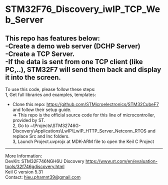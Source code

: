 # STM32F76_Discovery_iwIP_TCP_Web_Server
This repo has features below:<br/>
-Create a demo web server (DCHP Server)<br/>
-Create a TCP Server.<br/>
-If the data is sent from one TCP client (like PC,..), STM32F7 will send them back and display it into the screen.<br/>
------------------------------------------------------------------------------------------
To use this code, please follow these steps: <br/>
1, Get full libraries and examples, templates: <br/>
- Clone this repo: https://github.com/STMicroelectronics/STM32CubeF7 and follow their setup guide.<br/>
=> This repo is the official source code for this line of microcontroller, provided by ST.<br/>
2, Go to ~\Projects\STM32746G-Discovery\Applications\LwIP\LwIP_HTTP_Server_Netconn_RTOS
and replace Src and Inc folders. <br/>
3, Launch Project.uvprojx at MDK-ARM file to open the Keil C Project<br/>
------------------------------------------------------------------------------------------
More Information:<br/>
DevKit: STM32F746NGH6U Discovery https://www.st.com/en/evaluation-tools/32f746gdiscovery.html<br/>
Keil C version 5.31<br/>
Contact: hieu.phamnt39@gmail.com<br/>

